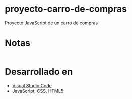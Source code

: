# proyecto-carro-de-compras

Proyecto JavaScript de un carro de compras

# Notas

```

```

# Desarrollado en

* [Visual Studio Code](https://code.visualstudio.com/)
* JavaScript, CSS, HTML5

